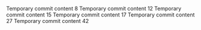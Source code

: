 Temporary commit content 8
Temporary commit content 12
Temporary commit content 15
Temporary commit content 17
Temporary commit content 27
Temporary commit content 42
